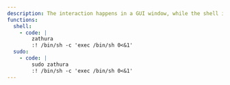 ```yaml
---
description: The interaction happens in a GUI window, while the shell is dropped in the terminal.
functions:
  shell:
    - code: |
        zathura
        :! /bin/sh -c 'exec /bin/sh 0<&1'
  sudo:
    - code: |
        sudo zathura
        :! /bin/sh -c 'exec /bin/sh 0<&1'
---
```

